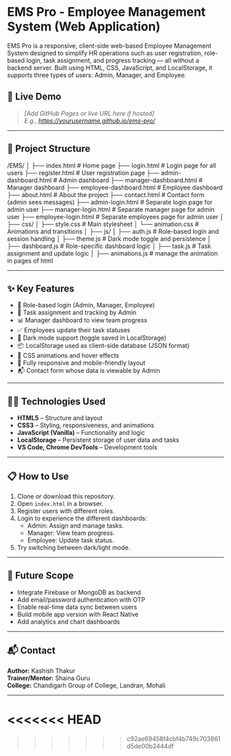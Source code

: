 # EMS Pro - Employee Management System (Web Application)

EMS Pro is a responsive, client-side web-based Employee Management System designed to simplify HR operations such as user registration, role-based login, task assignment, and progress tracking — all without a backend server. Built using HTML, CSS, JavaScript, and LocalStorage, it supports three types of users: Admin, Manager, and Employee.

## 🔗 Live Demo

> _[Add GitHub Pages or live URL here if hosted]_  
> _E.g., https://yourusername.github.io/ems-pro/_

---

## 📂 Project Structure

/EMS/
│
├── index.html # Home page
├── login.html # Login page for all users
├── register.html # User registration page
├── admin-dashboard.html # Admin dashboard
├── manager-dashboard.html # Manager dashboard
├── employee-dashboard.html # Employee dashboard
├── about.html # About the project
├── contact.html # Contact form (admin sees messages)
├── admin-login.html # Separate login page for admin user
├── manager-login.html # Separate manager page for admin user
├── employee-login.html # Separate employees page for admin user
│
├── css/
│ ├── style.css # Main stylesheet
│ └── animation.css # Animations and transitions
│
├── js/
│ ├── auth.js # Role-based login and session handling
│ ├── theme.js # Dark mode toggle and persistence
│ ├── dashboard.js # Role-specific dashboard logic
│ ├── task.js # Task assignment and update logic
│ ├── animations.js # manage the animation in pages of html

---

## ✨ Key Features

- 🔐 Role-based login (Admin, Manager, Employee)
- 🧾 Task assignment and tracking by Admin
- 📊 Manager dashboard to view team progress
- ✅ Employees update their task statuses
- 🌙 Dark mode support (toggle saved in LocalStorage)
- 📦 LocalStorage used as client-side database (JSON format)
- 🎨 CSS animations and hover effects
- 📱 Fully responsive and mobile-friendly layout
- 📬 Contact form whose data is viewable by Admin

---

## 🧑‍💻 Technologies Used

- **HTML5** – Structure and layout
- **CSS3** – Styling, responsiveness, and animations
- **JavaScript (Vanilla)** – Functionality and logic
- **LocalStorage** – Persistent storage of user data and tasks
- **VS Code, Chrome DevTools** – Development tools

---

## 📋 How to Use

1. Clone or download this repository.
2. Open `index.html` in a browser.
3. Register users with different roles.
4. Login to experience the different dashboards:
   - Admin: Assign and manage tasks.
   - Manager: View team progress.
   - Employee: Update task status.
5. Try switching between dark/light mode.

---

## 📌 Future Scope

- Integrate Firebase or MongoDB as backend
- Add email/password authentication with OTP
- Enable real-time data sync between users
- Build mobile app version with React Native
- Add analytics and chart dashboards

---

## 📬 Contact

**Author:** Kashish Thakur  
**Trainer/Mentor:** Shaina Guru  
**College:** Chandigarh Group of College, Landran, Mohali

---
<<<<<<< HEAD
=======

>>>>>>> c92ae69458f4cbf4b749c703861d5de00b2444df
